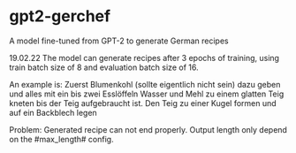# gpt2-gerchef
A model fine-tuned from GPT-2 to generate German recipes

19.02.22
The model can generate recipes after 3 epochs of training, using train batch size of 8 and evaluation batch size of 16.

An example is:
Zuerst Blumenkohl (sollte eigentlich nicht sein) dazu geben und alles mit ein bis zwei Esslöffeln Wasser und Mehl zu einem glatten Teig kneten bis der Teig aufgebraucht ist. Den Teig zu einer Kugel formen und auf ein Backblech legen

Problem:
Generated recipe can not end properly. Output length only depend on the #max_length# config.
